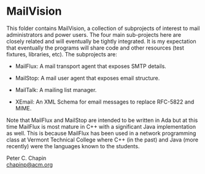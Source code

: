 MailVision
==========

This folder contains MailVision, a collection of subprojects of interest to mail administrators
and power users. The four main sub-projects here are closely related and will eventually be
tightly integrated. It is my expectation that eventually the programs will share code and other
resources (test fixtures, libraries, etc). The subprojects are:

+ MailFlux: A mail transport agent that exposes SMTP details.

+ MailStop: A mail user agent that exposes email structure.

+ MailTalk: A mailing list manager.

+ XEmail: An XML Schema for email messages to replace RFC-5822 and MIME.

Note that MailFlux and MailStop are intended to be written in Ada but at this time MailFlux is
most mature in C++ with a significant Java implementation as well. This is because MailFlux has
been used in a network programming class at Vermont Technical College where C++ (in the past)
and Java (more recently) were the languages known to the students.

Peter C. Chapin  
chapinp@acm.org  
